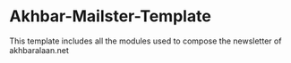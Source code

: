 # Akhbar-Mailster-Template
This template includes all the modules used to compose the newsletter of akhbaralaan.net
